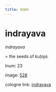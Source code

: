 ```yaml
---
title: इन्द्रयव
---
```


# indrayava

<i>indrayava</i>  <div n="P" />= the seeds of <i>kuṭaja.</i>

lnum: 23

image: [528](https://www.sanskrit-lexicon.uni-koeln.de/scans/csl-apidev/servepdf.php?dict=snp&page=528)

cologne link: [indrayava](https://sanskrit-lexicon.uni-koeln.de/scans/csl-apidev/getword.php?dict=snp&key=indrayava)

